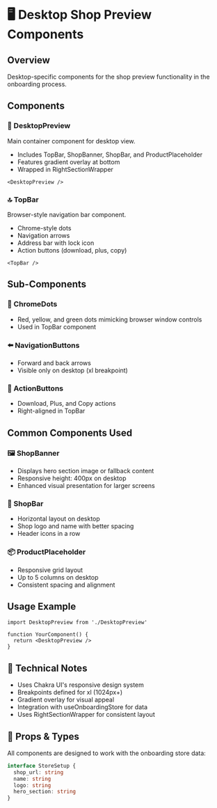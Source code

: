# 🖥️ Desktop Shop Preview Components

## Overview
Desktop-specific components for the shop preview functionality in the onboarding process.

## Components

### 🎨 DesktopPreview
Main container component for desktop view.
- Includes TopBar, ShopBanner, ShopBar, and ProductPlaceholder
- Features gradient overlay at bottom
- Wrapped in RightSectionWrapper

```tsx
<DesktopPreview />
```

### 🔝 TopBar
Browser-style navigation bar component.
- Chrome-style dots
- Navigation arrows
- Address bar with lock icon
- Action buttons (download, plus, copy)

```tsx
<TopBar />
```

## Sub-Components

### 🔴 ChromeDots
- Red, yellow, and green dots mimicking browser window controls
- Used in TopBar component

### ⬅️ NavigationButtons
- Forward and back arrows
- Visible only on desktop (xl breakpoint)

### 🔧 ActionButtons
- Download, Plus, and Copy actions
- Right-aligned in TopBar

## Common Components Used

### 🖼️ ShopBanner
- Displays hero section image or fallback content
- Responsive height: 400px on desktop
- Enhanced visual presentation for larger screens

### 🏪 ShopBar
- Horizontal layout on desktop
- Shop logo and name with better spacing
- Header icons in a row

### 📦 ProductPlaceholder
- Responsive grid layout
- Up to 5 columns on desktop
- Consistent spacing and alignment

## Usage Example

```tsx
import DesktopPreview from './DesktopPreview'

function YourComponent() {
  return <DesktopPreview />
}
```

## 🔧 Technical Notes
- Uses Chakra UI's responsive design system
- Breakpoints defined for xl (1024px+)
- Gradient overlay for visual appeal
- Integration with useOnboardingStore for data
- Uses RightSectionWrapper for consistent layout

## 🎯 Props & Types
All components are designed to work with the onboarding store data:
```typescript
interface StoreSetup {
  shop_url: string
  name: string
  logo: string
  hero_section: string
}
```
